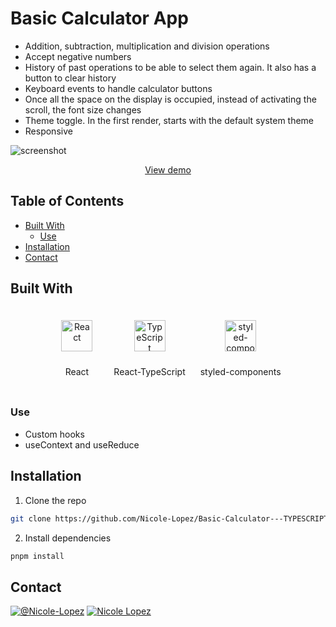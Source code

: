 # Basic Calculator App

- Addition, subtraction, multiplication and division operations
- Accept negative numbers
- History of past operations to be able to select them again. It also has a button to clear history
- Keyboard events to handle calculator buttons
- Once all the space on the display is occupied, instead of activating the scroll, the font size changes
- Theme toggle. In the first render, starts with the default system theme
- Responsive

![screenshot]('./')
<p align="center"><a href="https://nicole-lopez.github.io/Basic-Calculator---TYPESCRIPT/">View demo</a></p>

## Table of Contents
- [Built With](#built-with)
	- [Use](#use)
- [Installation](#installation)
- [Contact](#contact)


## Built With
<div align="center">  
<span style="margin: 10px; display:inline-block">
<img style="margin: 10px" src="https://profilinator.rishav.dev/skills-assets/react-original-wordmark.svg" alt="React" height="50" /></a>  
<p>React</p>
</span>

<span style="margin: 10px; display:inline-block">
<img style="margin: 10px" src="https://profilinator.rishav.dev/skills-assets/typescript-original.svg" alt="TypeScript" height="50" /></a>  
<p>React-TypeScript</p>
</span>

<span style="margin: 10px; display:inline-block">
<img style="margin: 10px" src="https://profilinator.rishav.dev/skills-assets/styled-components.png" alt="styled-components" height="50" /></a>  
<p>styled-components</p>
</span>
</div>

### Use
- Custom hooks 
- useContext and useReduce



## Installation
1. Clone the repo

```sh
git clone https://github.com/Nicole-Lopez/Basic-Calculator---TYPESCRIPT.git
```

2. Install dependencies

```sh
pnpm install
```


## Contact

[![@Nicole-Lopez](https://img.shields.io/badge/github-%2324292e.svg?&style=for-the-badge&logo=github&logoColor=white "I have more projects :)")](https://github.com/Nicole-Lopez)
[![Nicole Lopez](https://img.shields.io/badge/linkedin-%231E77B5.svg?&style=for-the-badge&logo=linkedin&logoColor=white "linkedin")](www.linkedin.com/in/nicole-lopez-877878212/)
